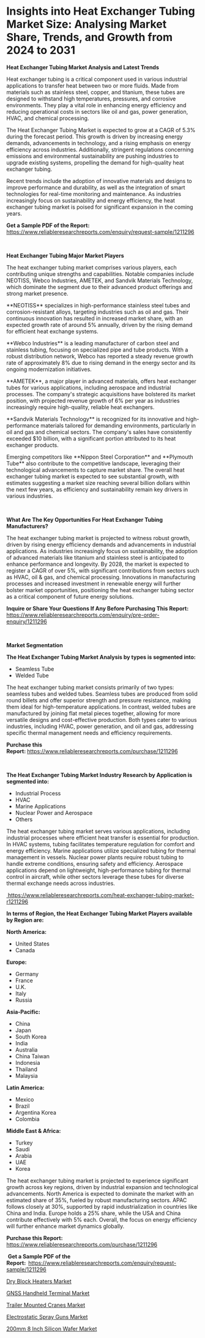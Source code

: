 <p><h1>Insights into Heat Exchanger Tubing Market Size: Analysing Market Share, Trends, and Growth from 2024 to 2031</h1></p><p><strong>Heat Exchanger Tubing Market Analysis and Latest Trends</strong></p>
<p><p>Heat exchanger tubing is a critical component used in various industrial applications to transfer heat between two or more fluids. Made from materials such as stainless steel, copper, and titanium, these tubes are designed to withstand high temperatures, pressures, and corrosive environments. They play a vital role in enhancing energy efficiency and reducing operational costs in sectors like oil and gas, power generation, HVAC, and chemical processing.</p><p>The Heat Exchanger Tubing Market is expected to grow at a CAGR of 5.3% during the forecast period. This growth is driven by increasing energy demands, advancements in technology, and a rising emphasis on energy efficiency across industries. Additionally, stringent regulations concerning emissions and environmental sustainability are pushing industries to upgrade existing systems, propelling the demand for high-quality heat exchanger tubing. </p><p>Recent trends include the adoption of innovative materials and designs to improve performance and durability, as well as the integration of smart technologies for real-time monitoring and maintenance. As industries increasingly focus on sustainability and energy efficiency, the heat exchanger tubing market is poised for significant expansion in the coming years.</p></p>
<p><strong>Get a Sample PDF of the Report:&nbsp;</strong> <a href="https://www.reliableresearchreports.com/enquiry/request-sample/1211296?utm_campaign=113&utm_medium=2&utm_source=Github&utm_content=ia&utm_term=05102024&utm_id=heat-exchanger-tubing">https://www.reliableresearchreports.com/enquiry/request-sample/1211296</a></p>
<p>&nbsp;</p>
<p><strong>Heat Exchanger Tubing Major Market Players</strong></p>
<p><p>The heat exchanger tubing market comprises various players, each contributing unique strengths and capabilities. Notable companies include NEOTISS, Webco Industries, AMETEK, and Sandvik Materials Technology, which dominate the segment due to their advanced product offerings and strong market presence.</p><p>**NEOTISS** specializes in high-performance stainless steel tubes and corrosion-resistant alloys, targeting industries such as oil and gas. Their continuous innovation has resulted in increased market share, with an expected growth rate of around 5% annually, driven by the rising demand for efficient heat exchange systems.</p><p>**Webco Industries** is a leading manufacturer of carbon steel and stainless tubing, focusing on specialized pipe and tube products. With a robust distribution network, Webco has reported a steady revenue growth rate of approximately 8% due to rising demand in the energy sector and its ongoing modernization initiatives.</p><p>**AMETEK**, a major player in advanced materials, offers heat exchanger tubes for various applications, including aerospace and industrial processes. The company's strategic acquisitions have bolstered its market position, with projected revenue growth of 6% per year as industries increasingly require high-quality, reliable heat exchangers.</p><p>**Sandvik Materials Technology** is recognized for its innovative and high-performance materials tailored for demanding environments, particularly in oil and gas and chemical sectors. The company's sales have consistently exceeded $10 billion, with a significant portion attributed to its heat exchanger products.</p><p>Emerging competitors like **Nippon Steel Corporation** and **Plymouth Tube** also contribute to the competitive landscape, leveraging their technological advancements to capture market share. The overall heat exchanger tubing market is expected to see substantial growth, with estimates suggesting a market size reaching several billion dollars within the next few years, as efficiency and sustainability remain key drivers in various industries.</p></p>
<p>&nbsp;</p>
<p><strong>What Are The Key Opportunities For Heat Exchanger Tubing Manufacturers?</strong></p>
<p><p>The heat exchanger tubing market is projected to witness robust growth, driven by rising energy efficiency demands and advancements in industrial applications. As industries increasingly focus on sustainability, the adoption of advanced materials like titanium and stainless steel is anticipated to enhance performance and longevity. By 2028, the market is expected to register a CAGR of over 5%, with significant contributions from sectors such as HVAC, oil & gas, and chemical processing. Innovations in manufacturing processes and increased investment in renewable energy will further bolster market opportunities, positioning the heat exchanger tubing sector as a critical component of future energy solutions.</p></p>
<p><strong>Inquire or Share Your Questions If Any Before Purchasing This Report:</strong> <a href="https://www.reliableresearchreports.com/enquiry/pre-order-enquiry/1211296?utm_campaign=113&utm_medium=2&utm_source=Github&utm_content=ia&utm_term=05102024&utm_id=heat-exchanger-tubing">https://www.reliableresearchreports.com/enquiry/pre-order-enquiry/1211296</a></p>
<p>&nbsp;</p>
<p><strong>Market Segmentation</strong></p>
<p><strong>The Heat Exchanger Tubing Market Analysis by types is segmented into:</strong></p>
<p><ul><li>Seamless Tube</li><li>Welded Tube</li></ul></p>
<p><p>The heat exchanger tubing market consists primarily of two types: seamless tubes and welded tubes. Seamless tubes are produced from solid round billets and offer superior strength and pressure resistance, making them ideal for high-temperature applications. In contrast, welded tubes are manufactured by joining flat metal pieces together, allowing for more versatile designs and cost-effective production. Both types cater to various industries, including HVAC, power generation, and oil and gas, addressing specific thermal management needs and efficiency requirements.</p></p>
<p><strong>Purchase this Report:&nbsp;</strong><a href="https://www.reliableresearchreports.com/purchase/1211296?utm_campaign=113&utm_medium=2&utm_source=Github&utm_content=ia&utm_term=05102024&utm_id=heat-exchanger-tubing">https://www.reliableresearchreports.com/purchase/1211296</a></p>
<p>&nbsp;</p>
<p><strong>The Heat Exchanger Tubing Market Industry Research by Application is segmented into:</strong></p>
<p><ul><li>Industrial Process</li><li>HVAC</li><li>Marine Applications</li><li>Nuclear Power and Aerospace</li><li>Others</li></ul></p>
<p><p>The heat exchanger tubing market serves various applications, including industrial processes where efficient heat transfer is essential for production. In HVAC systems, tubing facilitates temperature regulation for comfort and energy efficiency. Marine applications utilize specialized tubing for thermal management in vessels. Nuclear power plants require robust tubing to handle extreme conditions, ensuring safety and efficiency. Aerospace applications depend on lightweight, high-performance tubing for thermal control in aircraft, while other sectors leverage these tubes for diverse thermal exchange needs across industries.</p></p>
<p><a href="https://www.reliableresearchreports.com/heat-exchanger-tubing-market-r1211296?utm_campaign=113&utm_medium=2&utm_source=Github&utm_content=ia&utm_term=05102024&utm_id=heat-exchanger-tubing">&nbsp;https://www.reliableresearchreports.com/heat-exchanger-tubing-market-r1211296</a></p>
<p><strong>In terms of Region, the Heat Exchanger Tubing Market Players available by Region are:</strong></p>
<p>
    <p> <strong> North America: </strong>
        <ul>
            <li>United States</li>
            <li>Canada</li>
        </ul>
        </p> 
    <p> <strong> Europe: </strong>
        <ul>
            <li>Germany</li>
            <li>France</li>
            <li>U.K.</li>
            <li>Italy</li>
            <li>Russia</li>
        </ul>
        </p> 
    <p> <strong> Asia-Pacific: </strong>
        <ul>
            <li>China</li>
            <li>Japan</li>
            <li>South Korea</li>
            <li>India</li>
            <li>Australia</li>
            <li>China Taiwan</li>
            <li>Indonesia</li>
            <li>Thailand</li>
            <li>Malaysia</li>
        </ul>
        </p> 
    <p> <strong> Latin America: </strong>
        <ul>
            <li>Mexico</li>
            <li>Brazil</li>
            <li>Argentina Korea</li>
            <li>Colombia</li>
        </ul>
        </p> 
    <p> <strong> Middle East & Africa: </strong>
        <ul>
            <li>Turkey</li>
            <li>Saudi</li>
            <li>Arabia</li>
            <li>UAE</li>
            <li>Korea</li>
        </ul>
    </p>
    </p>
<p><p>The heat exchanger tubing market is projected to experience significant growth across key regions, driven by industrial expansion and technological advancements. North America is expected to dominate the market with an estimated share of 35%, fueled by robust manufacturing sectors. APAC follows closely at 30%, supported by rapid industrialization in countries like China and India. Europe holds a 25% share, while the USA and China contribute effectively with 5% each. Overall, the focus on energy efficiency will further enhance market dynamics globally.</p></p>
<p><strong>Purchase this Report: </strong><a href="https://www.reliableresearchreports.com/purchase/1211296?utm_campaign=113&utm_medium=2&utm_source=Github&utm_content=ia&utm_term=05102024&utm_id=heat-exchanger-tubing">https://www.reliableresearchreports.com/purchase/1211296</a></p>
<p>&nbsp;<strong>Get a Sample PDF of the Report:&nbsp;&nbsp;</strong><a href="https://www.reliableresearchreports.com/enquiry/request-sample/1211296?utm_campaign=113&utm_medium=2&utm_source=Github&utm_content=ia&utm_term=05102024&utm_id=heat-exchanger-tubing">https://www.reliableresearchreports.com/enquiry/request-sample/1211296</a></p>
<p><strong></strong></p>
<p><p><a href="https://www.linkedin.com/pulse/dry-block-heaters-ecosystem-mapping-innovation-value-chains-0w14e?utm_campaign=113&utm_medium=2&utm_source=Github&utm_content=ia&utm_term=05102024&utm_id=heat-exchanger-tubing">Dry Block Heaters Market</a></p><p><a href="https://issuu.com/reportprime-2/docs/gnss-handheld-terminal-market-size-_c2ce04ae665cc0?utm_campaign=113&utm_medium=2&utm_source=Github&utm_content=ia&utm_term=05102024&utm_id=heat-exchanger-tubing">GNSS Handheld Terminal Market</a></p><p><a href="https://github.com/RuthLucas64/Market-Research-Report-List-1/blob/main/trailer-mounted-cranes-market.md?utm_campaign=113&utm_medium=2&utm_source=Github&utm_content=ia&utm_term=05102024&utm_id=heat-exchanger-tubing">Trailer Mounted Cranes Market</a></p><p><a href="https://www.linkedin.com/pulse/global-electrostatic-spray-guns-market-exploring-share-trends-h7xte?utm_campaign=113&utm_medium=2&utm_source=Github&utm_content=ia&utm_term=05102024&utm_id=heat-exchanger-tubing">Electrostatic Spray Guns Market</a></p><p><a href="https://issuu.com/reportprime-2/docs/200mm-8-inch-silicon-wafer-market-s_49047c0144fd5a?utm_campaign=113&utm_medium=2&utm_source=Github&utm_content=ia&utm_term=05102024&utm_id=heat-exchanger-tubing">200mm 8 Inch Silicon Wafer Market</a></p></p>